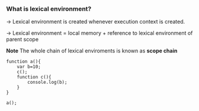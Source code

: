 ### What is lexical environment?

-> Lexical environment is created whenever execution context is created.

-> Lexical environment = local memory + reference to lexical environment of parent scope

**Note** The whole chain of lexical enviroments is known as **scope chain**

```
function a(){
    var b=10;
    c();
    function c(){
        console.log(b);
    }
}

a();
```
